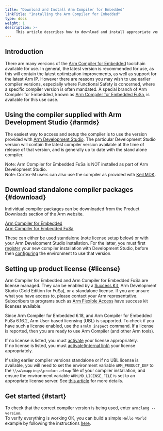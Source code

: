 ```yaml
---
title: "Download and Install Arm Compiler for Embedded"
linkTitle: "Installing the Arm Compiler for Embedded"
type: docs
weight: 1
description: >-
     This article describes how to download and install appropriate versions of the Arm Compiler for Embedded and Arm Compiler for Embedded FuSa
---
```


## Introduction

There are many versions of the [Arm Compiler for Embedded](https://developer.arm.com/Tools%20and%20Software/Arm%20Compiler%20for%20Embedded) toolchain available for use. In general, the latest version is recommended for use, as this will contain the latest optimization improvements, as well as support for the latest Arm IP. However there are reasons you may wish to use earlier compiler versions, especially where Functional Safety is concerned, where a specific compiler version is often mandated. A special branch of Arm Compiler for Embedded, known as [Arm Compiler for Embedded FuSa](https://developer.arm.com/downloads/-/arm-compiler-for-functional-safety), is available for this use case.

## Using the compiler supplied with Arm Development Studio {#armds}

The easiest way to access and setup the compiler is to use the version provided with [Arm Development Studio](https://developer.arm.com/Tools%20and%20Software/Arm%20Development%20Studio). The particular Development Studio version will contain the latest compiler version available at the time of release of that version, and is generally up to date with the stand alone compiler.

Note: Arm Compiler for Embedded FuSa is NOT installed as part of Arm Development Studio.\
Note: Cortex-M users can also use the compiler as provided with [Keil MDK](https://www2.keil.com/mdk5).

## Download standalone compiler packages {#download}

Individual compiler packages can be downloaded from the Product Downloads section of the Arm website.

[Arm Compiler for Embedded](https://developer.arm.com/downloads/-/arm-compiler-for-embedded)\
[Arm Compiler for Embedded FuSa](https://developer.arm.com/downloads/-/arm-compiler-for-functional-safety)

These can either be used standalone (note license setup below) or with your Arm Development Studio installation. For the latter, you must first [register](https://developer.arm.com/documentation/101469/latest/Installing-and-configuring-Arm-Development-Studio/Register-a-compiler-toolchain) your new compiler installation with Development Studio, before then [configuring](https://developer.arm.com/documentation/101469/latest/Installing-and-configuring-Arm-Development-Studio/Register-a-compiler-toolchain/Configure-a-compiler-toolchain-for-the-Arm-DS-command-prompt) the environment to use that version.

## Setting up product license {#license}

Arm Compiler for Embedded and Arm Compiler for Embedded FuSa are license managed. They can be enabled by a [Success Kit](https://www.arm.com/products/development-tools/success-kits), Arm Development Studio (Gold Edition for FuSa), or a standalone license. If you are unsure what you have access to, please contact your Arm representative. Subscribers to programs such as [Arm Flexible Access](https://www.arm.com/products/flexible-access) have success kit licenses available.

Since Arm Compiler for Embedded 6.18, and Arm Compiler for Embedded FuSa 6.16.2, Arm User-based licensing (UBL) is supported. To check if you have such a license enabled, use the `armlm inspect` command. If a license is reported, then you are ready to use Arm Compiler (and other Arm tools).

If no license is listed, you must [activate](https://developer.arm.com/documentation/102516/latest/Using-user-based-licensing) your license appropriately.\
If no license is listed, you must [activate(internal link)](https://developer.arm.com/documentation-preview/102516/latest/Using-user-based-licensing) your license appropriately.

If using earlier compiler versions standalone or if no UBL license is available, you will need to set the environment variable `ARM_PRODUCT_DEF` to the `\\sw\mappings\product.elmap` file of your compiler installation, and ensure the environment variable `ARMLMD_LICENSE_FILE` is set to an appropriate license server. See [this article](https://developer.arm.com/documentation/ka004977/latest) for more details.

## Get started {#start}

To check that the correct compiler version is being used, enter `armclang --version`.\
To verify everything is working OK, you can build a simple `Hello World` example by following the instructions [here](https://developer.arm.com/documentation/100748/latest/Getting-Started/Compiling-a-Hello-World-example).